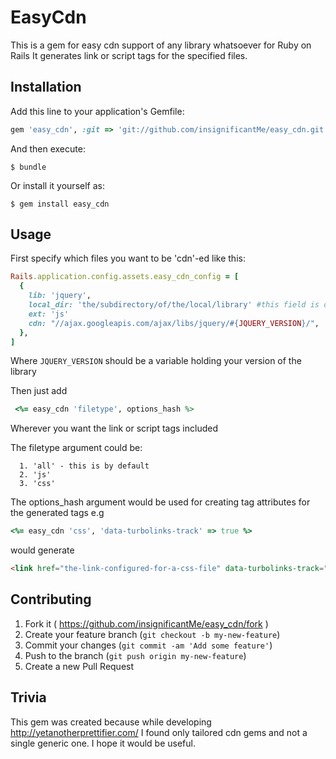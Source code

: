 # EasyCdn

This is a gem for easy cdn support of any library whatsoever for Ruby on Rails
It generates link or script tags for the specified files.

## Installation

Add this line to your application's Gemfile:

```ruby
gem 'easy_cdn', :git => 'git://github.com/insignificantMe/easy_cdn.git'
```

And then execute:

    $ bundle

Or install it yourself as:

    $ gem install easy_cdn

## Usage

First specify which files you want to be 'cdn'-ed like this:

```ruby
Rails.application.config.assets.easy_cdn_config = [
  {
    lib: 'jquery',
    local_dir: 'the/subdirectory/of/the/local/library' #this field is optional
    ext: 'js'
    cdn: "//ajax.googleapis.com/ajax/libs/jquery/#{JQUERY_VERSION}/",
  },
]
```
Where ```JQUERY_VERSION``` should be a variable holding your version of the library 

Then just add
```ruby
 <%= easy_cdn 'filetype', options_hash %>
```

Wherever you want the link or script tags included

The filetype argument could be:
```
  1. 'all' - this is by default
  2. 'js'
  3. 'css'
```

The options_hash argument would be used for creating tag attributes for the 
generated tags e.g

```ruby
<%= easy_cdn 'css', 'data-turbolinks-track' => true %>
```
would generate

```html
<link href="the-link-configured-for-a-css-file" data-turbolinks-track="true">
```

## Contributing

1. Fork it ( https://github.com/insignificantMe/easy_cdn/fork )
2. Create your feature branch (`git checkout -b my-new-feature`)
3. Commit your changes (`git commit -am 'Add some feature'`)
4. Push to the branch (`git push origin my-new-feature`)
5. Create a new Pull Request

## Trivia
This gem was created because while developing http://yetanotherprettifier.com/
I found only tailored cdn gems and not a single generic one. I hope it would be
useful.
